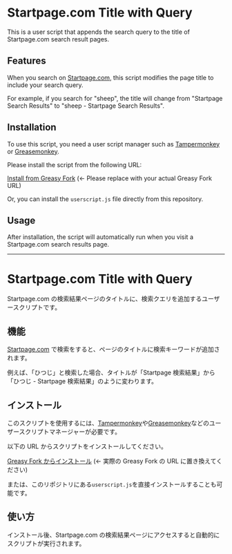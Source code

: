 # Startpage.com Title with Query

This is a user script that appends the search query to the title of Startpage.com search result pages.

## Features

When you search on [Startpage.com](https://www.startpage.com/), this script modifies the page title to include your search query.

For example, if you search for "sheep", the title will change from "Startpage Search Results" to "sheep - Startpage Search Results".

## Installation

To use this script, you need a user script manager such as [Tampermonkey](https://www.tampermonkey.net/) or [Greasemonkey](https://www.greasespot.net/).

Please install the script from the following URL:

[Install from Greasy Fork](https://greasyfork.org/ja/scripts/542730-startpage-com-title-with-query) (<- Please replace with your actual Greasy Fork URL)

Or, you can install the `userscript.js` file directly from this repository.

## Usage

After installation, the script will automatically run when you visit a Startpage.com search results page.

---

# Startpage.com Title with Query

Startpage.com の検索結果ページのタイトルに、検索クエリを追加するユーザースクリプトです。

## 機能

[Startpage.com](https://www.startpage.com/) で検索をすると、ページのタイトルに検索キーワードが追加されます。

例えば、「ひつじ」と検索した場合、タイトルが「Startpage 検索結果」から「ひつじ - Startpage 検索結果」のように変わります。

## インストール

このスクリプトを使用するには、[Tampermonkey](https://www.tampermonkey.net/)や[Greasemonkey](https://www.greasespot.net/)などのユーザースクリプトマネージャーが必要です。

以下の URL からスクリプトをインストールしてください。

[Greasy Fork からインストール](https://greasyfork.org/ja/scripts/542730-startpage-com-title-with-query) (<- 実際の Greasy Fork の URL に置き換えてください)

または、このリポジトリにある`userscript.js`を直接インストールすることも可能です。

## 使い方

インストール後、Startpage.com の検索結果ページにアクセスすると自動的にスクリプトが実行されます。
